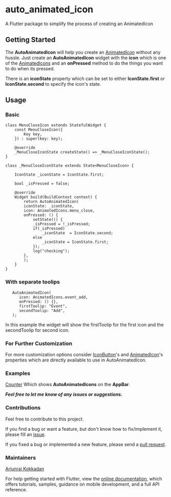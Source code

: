 
# auto_animated_icon

  

  

A Flutter package to simplify the process of creating an AnimatedIcon

  

  

## Getting Started

  

  

The **AutoAnimatedIcon** will help you create an [AnimatedIcon](https://api.flutter.dev/flutter/material/AnimatedIcon-class.html) without any hussle. Just create an **AutoAnimatedIcon** widget with the **icon** which is one of the [AnimatedIcons](https://api.flutter.dev/flutter/material/AnimatedIcons-class.html) and an **onPressed** method to do the things you want to do when its pressed.

  

  

There is an **iconState** property which can be set to either **IconState.first** or **IconState.second** to specify the icon's state.

  

## Usage

### Basic

	class MenuCloseIcon extends StatefulWidget {
		const MenuCloseIcon({
			Key key,
		}) : super(key: key);

		@override
		_MenuCloseIconState createState() => _MenuCloseIconState();
	}

	class _MenuCloseIconState extends State<MenuCloseIcon> {

		IconState _iconState = IconState.first;

		bool _isPressed = false;

		@override
		Widget build(BuildContext context) {
			return AutoAnimatedIcon(
			iconState: _iconState,
			icon: AnimatedIcons.menu_close,
			onPressed: () {
				setState(() {
				_isPressed = !_isPressed;
				if(_isPressed)
					_iconState  = IconState.second;
				else
					_iconState = IconState.first;
				});
				log("checking");
			},
			);
		}
	}

  

### With separate toolips

	   AutoAnimatedIcon(
		  icon: AnimatedIcons.event_add,
		  onPressed: () {},
		  firstToolip: "Event",
		  secondToolip: "Add",
	   );

In this example the widget will show the firstToolip for the first icon and the secondToolip for second icon.

  

### For Further Customization

For more customization options consider [IconButton](https://api.flutter.dev/flutter/material/IconButton-class.html)'s and [AnimatedIcon](https://api.flutter.dev/flutter/material/AnimatedIcon-class.html)'s properties which are directly available to use in AutoAnimatedIcon.

  

### Examples

[Counter](https://github.com/Arjunraj-k/auto_animated_icon/tree/master/example/counter) Which shows **AutoAnimatedIcons** on the **AppBar**.

  

***Feel free to let me know of any issues or suggestions.***

  

### Contributions

Feel free to contribute to this project.

  

If you find a bug or want a feature, but don't know how to fix/implement it, please fill an [issue](https://github.com/Arjunraj-k/auto_animated_icon/issues).

If you fixed a bug or implemented a new feature, please send a [pull request](https://github.com/Arjunraj-k/auto_animated_icon/pulls).

  

### Maintainers

[Arjunraj Kokkadan](https://github.com/Arjunraj-k)

  

For help getting started with Flutter, view the [online documentation](https://flutter.dev/docs), which offers tutorials, samples, guidance on mobile development, and a full API reference.